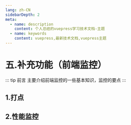 ```yaml
---
lang: zh-CN
sidebarDepth: 2
meta:
  - name: description
    content: 个人总结的vuepress学习技术文档-主题
  - name: keywords
    content: vuepress,最新技术文档,vuepress主题
---
```


# 五.补充功能（前端监控）

::: tip 前言
主要介绍前端监控的一些基本知识，监控的要点
:::

## 1.打点

## 2.性能监控
